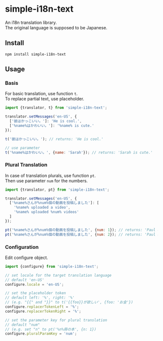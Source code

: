 # simple-i18n-text

An i18n translation library.  
The original language is supposed to be Japanese.

## Install

```
npm install simple-i18n-text
```

## Usage

### Basis

For basic translation, use function `t`.  
To replace partial text, use placeholder.

```javascript
import {translator, t} from 'simple-i18n-text';

translator.setMessages('en-US', {
  ['彼はかっこいい。']: 'He is cool.',
  ['%name%はかわいい。']: '%name% is cute.'
});

t('彼はかっこいい。'); // returns: 'He is cool.'

// use parameter
t('%name%はかわいい。', {name: 'Sarah'}); // returns: 'Sarah is cute.'
```

### Plural Translation

In case of translation plurals, use function `pt`.  
Then use parameter `num` for the numbers.

```javascript
import {translator, pt} from 'simple-i18n-text';

translator.setMessages('en-US', {
  ['%name%さんが%num%個の動画を投稿しました']: [
    '%name% uploaded a video',
    '%name% uploaded %num% videos'
  ]
});

pt('%name%さんが%num%個の動画を投稿しました', {num: 1}); // returns: 'Paul uploaded a video'
pt('%name%さんが%num%個の動画を投稿しました', {num: 2}); // returns: 'Paul uploaded 2 videos'
```

### Configuration

Edit configure object.

```javascript
import {configure} from 'simple-i18n-text';

// set locale for the target translation language
// default 'en-US'
configure.locale = 'en-US';

// set the placeholder token
// default left: '%', right: '%'
// (e.g. "{{" and "}}" to t('{{foo}}が欲しい', {foo: 'お金'})
configure.replacerTokenLeft = '%';
configure.replacerTokenRight = '%';

// set the parameter key for plural translation
// default "num"
// (e.g. set "n" to pt('%n%冊の本', {n: 1}) 
configure.pluralParamKey = 'num';
```
